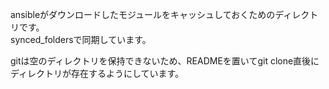 ansibleがダウンロードしたモジュールをキャッシュしておくためのディレクトリです。  
synced_foldersで同期しています。

gitは空のディレクトリを保持できないため、READMEを置いてgit clone直後にディレクトリが存在するようにしています。
